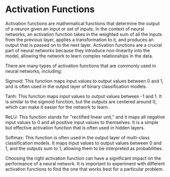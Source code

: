 # Activation Functions

Activation functions are mathematical functions that determine the output of a neuron given an input or set of inputs. In the context of neural networks, an activation function takes in the weighted sum of all the inputs from the previous layer, applies a transformation to it, and produces an output that is passed on to the next layer. Activation functions are a crucial part of neural networks because they introduce non-linearity into the model, allowing the network to learn complex relationships in the data.

There are many types of activation functions that are commonly used in neural networks, including:

Sigmoid: This function maps input values to output values between 0 and 1, and is often used in the output layer of binary classification models.

Tanh: This function maps input values to output values between -1 and 1. It is similar to the sigmoid function, but the outputs are centered around 0, which can make it easier for the network to learn.

ReLU: This function stands for "rectified linear unit," and it maps all negative input values to 0 and all positive input values to themselves. It is a simple but effective activation function that is often used in hidden layers.

Softmax: This function is often used in the output layer of multi-class classification models. It maps input values to output values between 0 and 1, and the outputs sum to 1, allowing them to be interpreted as probabilities.

Choosing the right activation function can have a significant impact on the performance of a neural network. It is important to experiment with different activation functions to find the one that works best for a particular problem.
